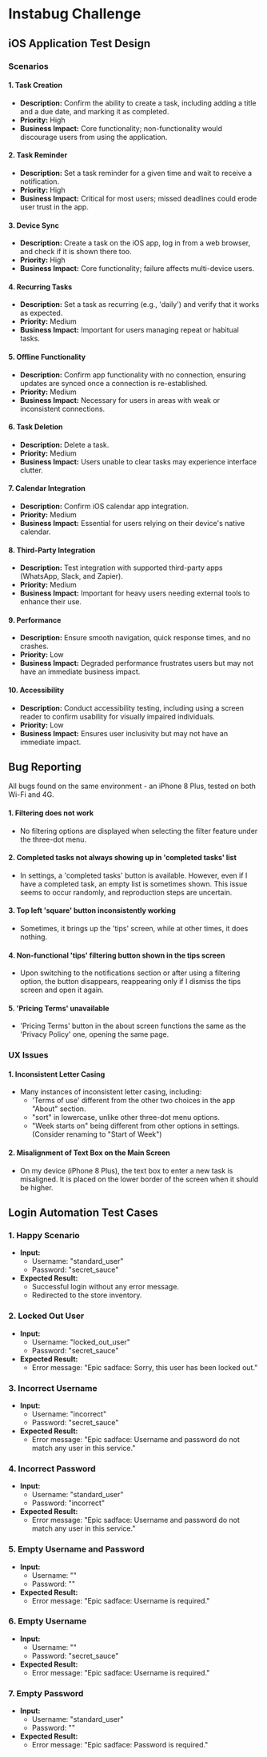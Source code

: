 # Instabug Challenge

## iOS Application Test Design

### Scenarios

#### 1. Task Creation

- **Description:** Confirm the ability to create a task, including adding a title and a due date, and marking it as completed.
- **Priority:** High
- **Business Impact:** Core functionality; non-functionality would discourage users from using the application.

#### 2. Task Reminder

- **Description:** Set a task reminder for a given time and wait to receive a notification.
- **Priority:** High
- **Business Impact:** Critical for most users; missed deadlines could erode user trust in the app.

#### 3. Device Sync

- **Description:** Create a task on the iOS app, log in from a web browser, and check if it is shown there too.
- **Priority:** High
- **Business Impact:** Core functionality; failure affects multi-device users.

#### 4. Recurring Tasks

- **Description:** Set a task as recurring (e.g., 'daily') and verify that it works as expected.
- **Priority:** Medium
- **Business Impact:** Important for users managing repeat or habitual tasks.

#### 5. Offline Functionality

- **Description:** Confirm app functionality with no connection, ensuring updates are synced once a connection is re-established.
- **Priority:** Medium
- **Business Impact:** Necessary for users in areas with weak or inconsistent connections.

#### 6. Task Deletion

- **Description:** Delete a task.
- **Priority:** Medium
- **Business Impact:** Users unable to clear tasks may experience interface clutter.

#### 7. Calendar Integration

- **Description:** Confirm iOS calendar app integration.
- **Priority:** Medium
- **Business Impact:** Essential for users relying on their device's native calendar.

#### 8. Third-Party Integration

- **Description:** Test integration with supported third-party apps (WhatsApp, Slack, and Zapier).
- **Priority:** Medium
- **Business Impact:** Important for heavy users needing external tools to enhance their use.

#### 9. Performance

- **Description:** Ensure smooth navigation, quick response times, and no crashes.
- **Priority:** Low
- **Business Impact:** Degraded performance frustrates users but may not have an immediate business impact.

#### 10. Accessibility

- **Description:** Conduct accessibility testing, including using a screen reader to confirm usability for visually impaired individuals.
- **Priority:** Low
- **Business Impact:** Ensures user inclusivity but may not have an immediate impact.

## Bug Reporting

All bugs found on the same environment - an iPhone 8 Plus, tested on both Wi-Fi and 4G.

#### 1. Filtering does not work

- No filtering options are displayed when selecting the filter feature under the three-dot menu.

#### 2. Completed tasks not always showing up in 'completed tasks' list

- In settings, a 'completed tasks' button is available. However, even if I have a completed task, an empty list is sometimes shown. This issue seems to occur randomly, and reproduction steps are uncertain.

#### 3. Top left 'square' button inconsistently working

- Sometimes, it brings up the 'tips' screen, while at other times, it does nothing.

#### 4. Non-functional 'tips' filtering button shown in the tips screen

- Upon switching to the notifications section or after using a filtering option, the button disappears, reappearing only if I dismiss the tips screen and open it again.

#### 5. 'Pricing Terms' unavailable

- 'Pricing Terms' button in the about screen functions the same as the 'Privacy Policy' one, opening the same page.

### UX Issues

#### 1. Inconsistent Letter Casing

- Many instances of inconsistent letter casing, including:
  - 'Terms of use' different from the other two choices in the app "About" section.
  - "sort" in lowercase, unlike other three-dot menu options.
  - "Week starts on" being different from other options in settings. (Consider renaming to "Start of Week")

#### 2. Misalignment of Text Box on the Main Screen

- On my device (iPhone 8 Plus), the text box to enter a new task is misaligned. It is placed on the lower border of the screen when it should be higher.

## Login Automation Test Cases

### 1. Happy Scenario

- **Input:**
  - Username: "standard_user"
  - Password: "secret_sauce"
- **Expected Result:**
  - Successful login without any error message.
  - Redirected to the store inventory.

### 2. Locked Out User

- **Input:**
  - Username: "locked_out_user"
  - Password: "secret_sauce"
- **Expected Result:**
  - Error message: "Epic sadface: Sorry, this user has been locked out."

### 3. Incorrect Username

- **Input:**
  - Username: "incorrect"
  - Password: "secret_sauce"
- **Expected Result:**
  - Error message: "Epic sadface: Username and password do not match any user in this service."

### 4. Incorrect Password

- **Input:**
  - Username: "standard_user"
  - Password: "incorrect"
- **Expected Result:**
  - Error message: "Epic sadface: Username and password do not match any user in this service."

### 5. Empty Username and Password

- **Input:**
  - Username: ""
  - Password: ""
- **Expected Result:**
  - Error message: "Epic sadface: Username is required."

### 6. Empty Username

- **Input:**
  - Username: ""
  - Password: "secret_sauce"
- **Expected Result:**
  - Error message: "Epic sadface: Username is required."

### 7. Empty Password

- **Input:**
  - Username: "standard_user"
  - Password: ""
- **Expected Result:**
  - Error message: "Epic sadface: Password is required."

